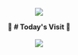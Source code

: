 <p align='center'>
    <img src="https://capsule-render.vercel.app/api?type=soft&color=#6CABDD&height=300&section=header&text=Welcome%20JAEJUN%20Github&fontSize=70&animation=zoom&fontAlignY=38&desc=We%20Can%20Do%20It!&descAlignY=51&descAlign=62"/>
</p>

<p>
    <div align="center">
    <b>📅 # Today's Visit 📅</b>
    <br/>
    <br/>
    <a href="https://hits.seeyoufarm.com"><img src="https://hits.seeyoufarm.com/api/count/incr/badge.svg?url=https%3A%2F%2Fgithub.com%2FJJleem%2Fhit-counter&count_bg=%2379C83D&title_bg=%23555555&icon=&icon_color=%23E7E7E7&title=hits&edge_flat=false"/></a>
    </div>
</p>
<!--
**JJleem/JJleem** is a ✨ _special_ ✨ repository because its `README.md` (this file) appears on your GitHub profile.

Here are some ideas to get you started:

- 🔭 I’m currently working on ...
- 🌱 I’m currently learning ...
- 👯 I’m looking to collaborate on ...
- 🤔 I’m looking for help with ...
- 💬 Ask me about ...
- 📫 How to reach me: ...
- 😄 Pronouns: ...
- ⚡ Fun fact: ...
-->
